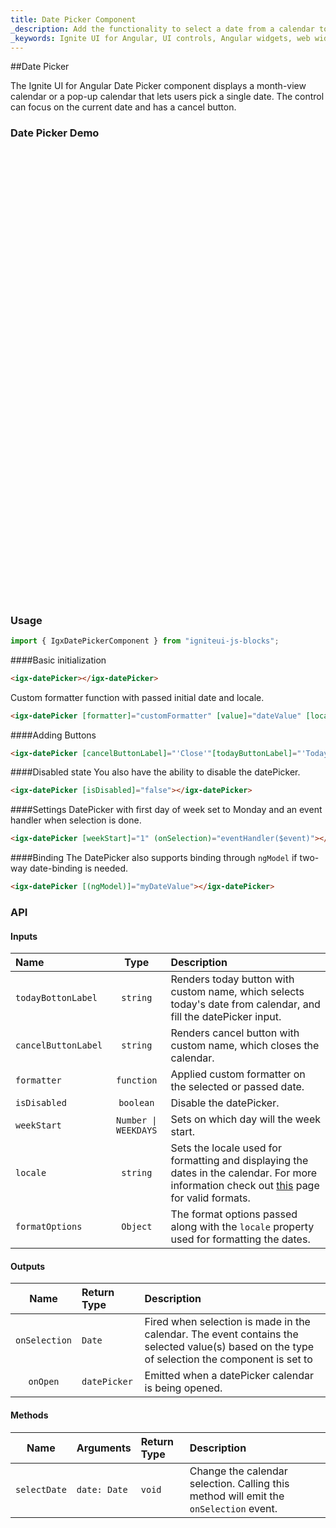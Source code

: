 ```yaml
---
title: Date Picker Component
_description: Add the functionality to select a date from a calendar to your web application with Ignite UI for Angular Date Picker control.
_keywords: Ignite UI for Angular, UI controls, Angular widgets, web widgets, UI widgets, Angular, Native Angular Components Suite, Native Angular Controls, Native Angular Components Library, Angular Date Picker components, Angular Date Picker controls
---
```


##Date Picker
<p class="highlight">The Ignite UI for Angular Date Picker component displays a month-view calendar or a pop-up calendar that lets users pick a single date. The control can focus on the current date and has a cancel button.</p>
<div class="divider"></div>

### Date Picker Demo
<div class="sample-container" style="height: 720px">
    <iframe frameborder="0" seamless width="100%" height="100%" src="https://{environment:demosBaseUrl}/datepicker"></iframe>
</div>
<div class="divider--half"></div>

### Usage
```typescript
import { IgxDatePickerComponent } from "igniteui-js-blocks";
```

####Basic initialization
<div class="divider--half"></div>

```html
<igx-datePicker></igx-datePicker>
```
Custom formatter function with passed initial date and locale.

```html
<igx-datePicker [formatter]="customFormatter" [value]="dateValue" [locale]="'en-US'"></igx-datePicker>
```

####Adding Buttons
<div class="divider--half"></div>

```html
<igx-datePicker [cancelButtonLabel]="'Close'"[todayButtonLabel]="'Today'"></igx-datePicker>
```

####Disabled state
You also have the ability to disable the datePicker.

```html
<igx-datePicker [isDisabled]="false"></igx-datePicker>
```

####Settings
DatePicker with first day of week set to Monday and an event handler when selection is done.

```html
<igx-datePicker [weekStart]="1" (onSelection)="eventHandler($event)"></igx-datePicker>
```

####Binding
The DatePicker also supports binding through `ngModel` if two-way date-binding is needed.

```html
<igx-datePicker [(ngModel)]="myDateValue"></igx-datePicker>
```
<div class="divider"></div>

### API

#### Inputs
<div class="divider--half"></div>

| Name   |      Type      |  Description |
|:----------|:-------------:|:------|
| `todayBottonLabel` | `string` | Renders today button with custom name, which selects today's date from calendar, and fill the datePicker input. |
| `cancelButtonLabel` | `string` | Renders cancel button with custom name, which closes the calendar. |
| `formatter` | `function` | Applied custom formatter on the selected or passed date. |
| `isDisabled` | `boolean` | Disable the datePicker. |
| `weekStart`| `Number \| WEEKDAYS` | Sets on which day will the week start. |
| `locale` | `string` | Sets the locale used for formatting and displaying the dates in the calendar. For more information check out [this](https://developer.mozilla.org/en-US/docs/Web/JavaScript/Reference/Global_Objects/Intl) page for valid formats. |
| `formatOptions` | `Object` | The format options passed along with the `locale` property used for formatting the dates. |

#### Outputs
<div class="divider--half"></div>

| Name | Return Type | Description |
|:--:|:---|:---|
| `onSelection` | `Date` | Fired when selection is made in the calendar. The event contains the selected value(s) based on the type of selection the component is set to |
| `onOpen`  | `datePicker` | Emitted when a datePicker calendar is being opened.  |

#### Methods
<div class="divider--half"></div>

| Name   | Arguments | Return Type | Description |
|:----------:|:------|:------|:------|
| `selectDate` | `date: Date` | `void` | Change the calendar selection. Calling this method will emit the `onSelection` event. |

<div class="divider--half"></div>
